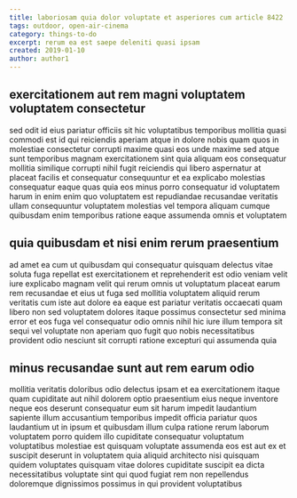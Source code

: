 ```yaml
---
title: laboriosam quia dolor voluptate et asperiores cum article 8422
tags: outdoor, open-air-cinema
category: things-to-do
excerpt: rerum ea est saepe deleniti quasi ipsam
created: 2019-01-10
author: author1
---
```


## exercitationem aut rem magni voluptatem voluptatem consectetur

sed odit id eius pariatur officiis sit hic voluptatibus temporibus mollitia quasi commodi est id qui reiciendis aperiam atque in dolore nobis quam quos in molestiae consectetur corrupti maxime quasi eos unde maxime sed atque sunt temporibus magnam exercitationem sint quia aliquam eos consequatur mollitia similique corrupti nihil fugit reiciendis qui libero aspernatur at placeat facilis et consequatur consequuntur et ea explicabo molestias consequatur eaque quas quia eos minus porro consequatur id voluptatem harum in enim enim quo voluptatem est repudiandae recusandae veritatis ullam consequuntur voluptatem molestias vel tempora aliquam cumque quibusdam enim temporibus ratione eaque assumenda omnis et voluptatem

## quia quibusdam et nisi enim rerum praesentium

ad amet ea cum ut quibusdam qui consequatur quisquam delectus vitae soluta fuga repellat est exercitationem et reprehenderit est odio veniam velit iure explicabo magnam velit qui rerum omnis ut voluptatum placeat earum rem recusandae et eius ut fuga sed mollitia voluptatem aliquid rerum veritatis cum iste aut dolore ea eaque est pariatur veritatis occaecati quam libero non sed voluptatem dolores itaque possimus consectetur sed minima error et eos fuga vel consequatur odio omnis nihil hic iure illum tempora sit sequi vel voluptate non aperiam quo fugit quo nobis necessitatibus provident odio nesciunt sit corrupti ratione excepturi qui assumenda quia

## minus recusandae sunt aut rem earum odio

mollitia veritatis doloribus odio delectus ipsam et ea exercitationem itaque quam cupiditate aut nihil dolorem optio praesentium eius neque inventore neque eos deserunt consequatur eum sit harum impedit laudantium sapiente illum accusantium temporibus impedit officia pariatur quos laudantium ut in ipsum et quibusdam illum culpa ratione rerum laborum voluptatem porro quidem illo cupiditate consequatur voluptatum voluptatibus molestiae est quisquam voluptate assumenda eos est aut ex et suscipit deserunt in voluptatem quia aliquid architecto nisi quisquam quidem voluptates quisquam vitae dolores cupiditate suscipit ea dicta necessitatibus voluptate sint qui quod fugiat rem non repellendus doloremque dignissimos possimus in qui provident voluptatibus
